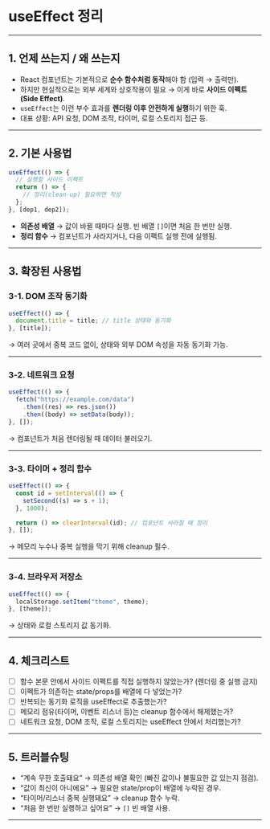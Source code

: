 # useEffect 정리

---

## 1. 언제 쓰는지 / 왜 쓰는지

- React 컴포넌트는 기본적으로 **순수 함수처럼 동작**해야 함 (입력 → 출력만).
- 하지만 현실적으로는 외부 세계와 상호작용이 필요 → 이게 바로 **사이드 이펙트(Side Effect)**.
- `useEffect`는 이런 부수 효과를 **렌더링 이후 안전하게 실행**하기 위한 훅.
- 대표 상황: API 요청, DOM 조작, 타이머, 로컬 스토리지 접근 등.

---

## 2. 기본 사용법

```js
useEffect(() => {
  // 실행할 사이드 이펙트
  return () => {
    // 정리(clean-up) 필요하면 작성
  };
}, [dep1, dep2]);
```

- **의존성 배열** → 값이 바뀔 때마다 실행. 빈 배열 `[]`이면 처음 한 번만 실행.
- **정리 함수** → 컴포넌트가 사라지거나, 다음 이펙트 실행 전에 실행됨.

---

## 3. 확장된 사용법

### 3-1. DOM 조작 동기화

```js
useEffect(() => {
  document.title = title; // title 상태와 동기화
}, [title]);
```

→ 여러 곳에서 중복 코드 없이, 상태와 외부 DOM 속성을 자동 동기화 가능.

---

### 3-2. 네트워크 요청

```js
useEffect(() => {
  fetch("https://example.com/data")
    .then((res) => res.json())
    .then((body) => setData(body));
}, []);
```

→ 컴포넌트가 처음 렌더링될 때 데이터 불러오기.

---

### 3-3. 타이머 + 정리 함수

```js
useEffect(() => {
  const id = setInterval(() => {
    setSecond((s) => s + 1);
  }, 1000);

  return () => clearInterval(id); // 컴포넌트 사라질 때 정리
}, []);
```

→ 메모리 누수나 중복 실행을 막기 위해 cleanup 필수.

---

### 3-4. 브라우저 저장소

```js
useEffect(() => {
  localStorage.setItem("theme", theme);
}, [theme]);
```

→ 상태와 로컬 스토리지 값 동기화.

---

## 4. 체크리스트

- [ ] 함수 본문 안에서 사이드 이펙트를 직접 실행하지 않았는가? (렌더링 중 실행 금지)
- [ ] 이펙트가 의존하는 state/props를 배열에 다 넣었는가?
- [ ] 반복되는 동기화 로직을 useEffect로 추출했는가?
- [ ] 메모리 점유(타이머, 이벤트 리스너 등)는 cleanup 함수에서 해제했는가?
- [ ] 네트워크 요청, DOM 조작, 로컬 스토리지는 useEffect 안에서 처리했는가?

---

## 5. 트러블슈팅

- “계속 무한 호출돼요” → 의존성 배열 확인 (빠진 값이나 불필요한 값 있는지 점검).
- “값이 최신이 아니에요” → 필요한 state/prop이 배열에 누락된 경우.
- “타이머/리스너 중복 실행돼요” → cleanup 함수 누락.
- “처음 한 번만 실행하고 싶어요” → `[]` 빈 배열 사용.

---

